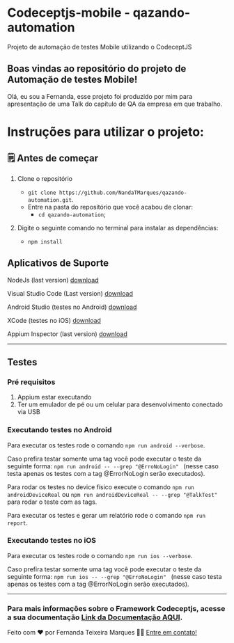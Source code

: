 # Codeceptjs-mobile - qazando-automation

Projeto de automação de testes Mobile utilizando o CodeceptJS

## Boas vindas ao repositório do projeto de Automação de testes Mobile!

Olá, eu sou a Fernanda, esse projeto foi produzido por mim para apresentação de uma Talk do capítulo de QA da empresa em que trabalho.

# Instruções para utilizar o projeto:

## 🗒 Antes de começar

1. Clone o repositório

   - `git clone https://github.com/NandaTMarques/qazando-automation.git`.
   - Entre na pasta do repositório que você acabou de clonar:
     - `cd qazando-automation`;

2. Digite o seguinte comando no terminal para instalar as dependências:
     - `npm install`

## Aplicativos de Suporte

NodeJs (last version) [download](https://nodejs.org/pt-br/download)

Visual Studio Code (Last version) [download](https://code.visualstudio.com/download)

Android Studio (testes no Android) [download](https://developer.android.com/studio)

XCode (testes no iOS) [download](https://xcodereleases.com/)

Appium Inspector (last version) [download](https://github.com/appium/appium-inspector/releases)

---

## Testes

### Pré requisitos

1. Appium estar executando
2. Ter um emulador de pé ou um celular para desenvolvimento conectado via USB

### Executando testes no Android

Para executar os testes rode o comando `npm run android --verbose`.

Caso prefira testar somente uma tag você pode executar o teste da seguinte forma: `npm run android -- --grep "@ErroNoLogin" ` (nesse caso testa apenas os testes com a tag @ErrorNoLogin serão executados).

Para rodar os testes no device físico execute o comando `npm run androidDeviceReal` ou `npm run androidDeviceReal -- --grep "@TalkTest"` para rodar o teste com as tags.

Para executar os testes e gerar um relatório rode o comando `npm run report`.

### Executando testes no iOS

Para executar os testes rode o comando `npm run ios --verbose`.

Caso prefira testar somente uma tag você pode executar o teste da seguinte forma: `npm run ios -- --grep "@ErroNoLogin" ` (nesse caso testa apenas os testes com a tag @ErrorNoLogin serão executados).

---

### Para mais informações sobre o Framework Codeceptjs, acesse a sua documentação [Link da Documentação AQUI](https://codecept.io/).

Feito com ❤️ por Fernanda Teixeira Marques 👋🏽 [Entre em contato!](https://www.linkedin.com/in/fernandadesenvolvedoraweb/)

